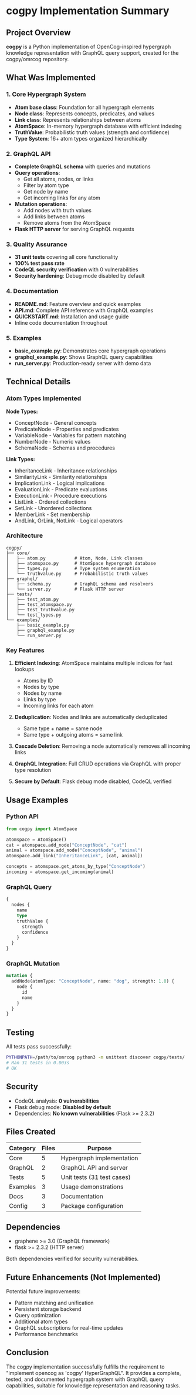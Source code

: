 # cogpy Implementation Summary

## Project Overview
**cogpy** is a Python implementation of OpenCog-inspired hypergraph knowledge representation with GraphQL query support, created for the cogpy/omrcog repository.

## What Was Implemented

### 1. Core Hypergraph System
- **Atom base class**: Foundation for all hypergraph elements
- **Node class**: Represents concepts, predicates, and values
- **Link class**: Represents relationships between atoms
- **AtomSpace**: In-memory hypergraph database with efficient indexing
- **TruthValue**: Probabilistic truth values (strength and confidence)
- **Type System**: 16+ atom types organized hierarchically

### 2. GraphQL API
- **Complete GraphQL schema** with queries and mutations
- **Query operations**: 
  - Get all atoms, nodes, or links
  - Filter by atom type
  - Get node by name
  - Get incoming links for any atom
- **Mutation operations**:
  - Add nodes with truth values
  - Add links between atoms
  - Remove atoms from the AtomSpace
- **Flask HTTP server** for serving GraphQL requests

### 3. Quality Assurance
- **31 unit tests** covering all core functionality
- **100% test pass rate**
- **CodeQL security verification** with 0 vulnerabilities
- **Security hardening**: Debug mode disabled by default

### 4. Documentation
- **README.md**: Feature overview and quick examples
- **API.md**: Complete API reference with GraphQL examples
- **QUICKSTART.md**: Installation and usage guide
- Inline code documentation throughout

### 5. Examples
- **basic_example.py**: Demonstrates core hypergraph operations
- **graphql_example.py**: Shows GraphQL query capabilities
- **run_server.py**: Production-ready server with demo data

## Technical Details

### Atom Types Implemented

**Node Types:**
- ConceptNode - General concepts
- PredicateNode - Properties and predicates
- VariableNode - Variables for pattern matching
- NumberNode - Numeric values
- SchemaNode - Schemas and procedures

**Link Types:**
- InheritanceLink - Inheritance relationships
- SimilarityLink - Similarity relationships
- ImplicationLink - Logical implications
- EvaluationLink - Predicate evaluations
- ExecutionLink - Procedure executions
- ListLink - Ordered collections
- SetLink - Unordered collections
- MemberLink - Set membership
- AndLink, OrLink, NotLink - Logical operators

### Architecture

```
cogpy/
├── core/
│   ├── atom.py           # Atom, Node, Link classes
│   ├── atomspace.py      # AtomSpace hypergraph database
│   ├── types.py          # Type system enumeration
│   └── truthvalue.py     # Probabilistic truth values
├── graphql/
│   ├── schema.py         # GraphQL schema and resolvers
│   └── server.py         # Flask HTTP server
├── tests/
│   ├── test_atom.py
│   ├── test_atomspace.py
│   ├── test_truthvalue.py
│   └── test_types.py
└── examples/
    ├── basic_example.py
    ├── graphql_example.py
    └── run_server.py
```

### Key Features

1. **Efficient Indexing**: AtomSpace maintains multiple indices for fast lookups
   - Atoms by ID
   - Nodes by type
   - Nodes by name
   - Links by type
   - Incoming links for each atom

2. **Deduplication**: Nodes and links are automatically deduplicated
   - Same type + name = same node
   - Same type + outgoing atoms = same link

3. **Cascade Deletion**: Removing a node automatically removes all incoming links

4. **GraphQL Integration**: Full CRUD operations via GraphQL with proper type resolution

5. **Secure by Default**: Flask debug mode disabled, CodeQL verified

## Usage Examples

### Python API
```python
from cogpy import AtomSpace

atomspace = AtomSpace()
cat = atomspace.add_node("ConceptNode", "cat")
animal = atomspace.add_node("ConceptNode", "animal")
atomspace.add_link("InheritanceLink", [cat, animal])

concepts = atomspace.get_atoms_by_type("ConceptNode")
incoming = atomspace.get_incoming(animal)
```

### GraphQL Query
```graphql
{
  nodes {
    name
    type
    truthValue {
      strength
      confidence
    }
  }
}
```

### GraphQL Mutation
```graphql
mutation {
  addNode(atomType: "ConceptNode", name: "dog", strength: 1.0) {
    node {
      id
      name
    }
  }
}
```

## Testing

All tests pass successfully:
```bash
PYTHONPATH=/path/to/omrcog python3 -m unittest discover cogpy/tests/
# Ran 31 tests in 0.003s
# OK
```

## Security

- CodeQL analysis: **0 vulnerabilities**
- Flask debug mode: **Disabled by default**
- Dependencies: **No known vulnerabilities** (Flask >= 2.3.2)

## Files Created

| Category | Files | Purpose |
|----------|-------|---------|
| Core | 5 | Hypergraph implementation |
| GraphQL | 2 | GraphQL API and server |
| Tests | 5 | Unit tests (31 test cases) |
| Examples | 3 | Usage demonstrations |
| Docs | 3 | Documentation |
| Config | 3 | Package configuration |

## Dependencies

- graphene >= 3.0 (GraphQL framework)
- flask >= 2.3.2 (HTTP server)

Both dependencies verified for security vulnerabilities.

## Future Enhancements (Not Implemented)

Potential future improvements:
- Pattern matching and unification
- Persistent storage backend
- Query optimization
- Additional atom types
- GraphQL subscriptions for real-time updates
- Performance benchmarks

## Conclusion

The cogpy implementation successfully fulfills the requirement to "implement opencog as 'cogpy' HyperGraphQL". It provides a complete, tested, and documented hypergraph system with GraphQL query capabilities, suitable for knowledge representation and reasoning tasks.

